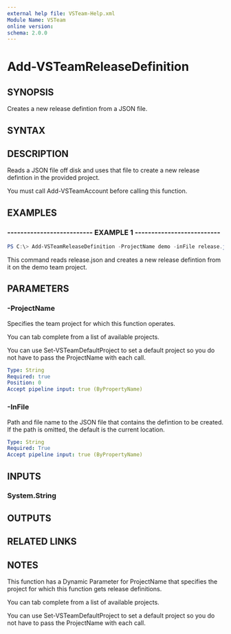 ```yaml
---
external help file: VSTeam-Help.xml
Module Name: VSTeam
online version:
schema: 2.0.0
---
```


# Add-VSTeamReleaseDefinition

## SYNOPSIS

Creates a new release defintion from a JSON file.

## SYNTAX

## DESCRIPTION

Reads a JSON file off disk and uses that file to create a new release defintion in the provided project.

You must call Add-VSTeamAccount before calling this function.

## EXAMPLES

### -------------------------- EXAMPLE 1 --------------------------

```PowerShell
PS C:\> Add-VSTeamReleaseDefinition -ProjectName demo -inFile release.json
```

This command reads release.json and creates a new release defintion from it on the demo team project.

## PARAMETERS

### -ProjectName

Specifies the team project for which this function operates.

You can tab complete from a list of available projects.

You can use Set-VSTeamDefaultProject to set a default project so
you do not have to pass the ProjectName with each call.

```yaml
Type: String
Required: true
Position: 0
Accept pipeline input: true (ByPropertyName)
```

### -InFile

Path and file name to the JSON file that contains the defintion to be created. If the path is omitted, the default is the current location.

```yaml
Type: String
Required: True
Accept pipeline input: true (ByPropertyName)
```

## INPUTS

### System.String

## OUTPUTS

## RELATED LINKS

## NOTES

This function has a Dynamic Parameter for ProjectName that specifies the
project for which this function gets release definitions.

You can tab complete from a list of available projects.

You can use Set-VSTeamDefaultProject to set a default project so you do not have
to pass the ProjectName with each call.